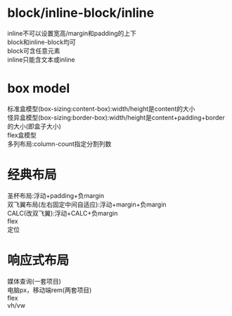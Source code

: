# block/inline-block/inline
inline不可以设置宽高/margin和padding的上下  
block和inline-block均可  
block可含任意元素  
inline只能含文本或inline    
  
# box model  
标准盒模型(box-sizing:content-box):width/height是content的大小  
怪异盒模型(box-sizing:border-box):width/height是content+padding+border的大小(即盒子大小)  
flex盒模型  
多列布局:column-count指定分割列数  
  
# 经典布局  
圣杯布局:浮动+padding+负margin  
双飞翼布局(左右固定中间自适应):浮动+margin+负margin  
CALC(改双飞翼):浮动+CALC+负margin  
flex  
定位  

# 响应式布局  
媒体查询(一套项目)  
电脑px，移动端rem(两套项目)  
flex  
vh/vw  
  